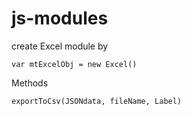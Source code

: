 # js-modules
create Excel module by 
```import {Excel} from 'this js File path'
var mtExcelObj = new Excel()
```
Methods

```
exportToCsv(JSONdata, fileName, Label)
```
